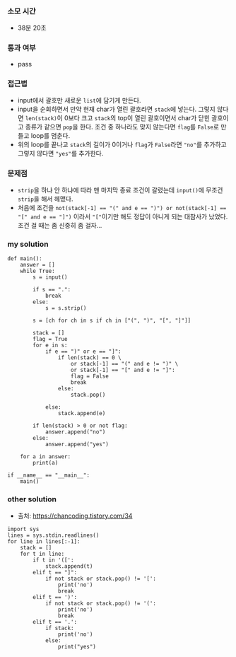 ### 소모 시간
- 38분 20초

### 통과 여부
- pass

### 접근법
- input에서 괄호만 새로운 `list`에 담기게 만든다.
- input을 순회하면서 만약 현재 char가 열린 괄호라면 `stack`에 넣는다. 그렇지 않다면 `len(stack)`이 0보다 크고 `stack`의 top이 열린 괄호이면서 char가 닫힌 괄호이고 종류가 같으면 `pop`을 한다. 조건 중 하나라도 맞지 않는다면 `flag`를 `False`로 만들고 loop를 멈춘다.
- 위의 loop를 끝나고 `stack`의 길이가 0이거나 `flag`가 `False`라면 `"no"`를 추가하고 그렇지 않다면 `"yes"`를 추가한다. 

### 문제점
- `strip`을 하냐 안 하냐에 따라 맨 마지막 종료 조건이 갈렸는데 `input()`에 무조건 `strip`을 해서 헤맸다.
- 처음에 조건을 `not(stack[-1] == "(" and e == ")") or not(stack[-1] == "[" and e == "]")` 이라서 `"["`이기만 해도 정답이 아니게 되는 대참사가 났었다. 조건 걸 때는 좀 신중히 좀 걸자...

### my solution
```
def main():
    answer = []
    while True:
        s = input()
        
        if s == ".":
            break
        else:
            s = s.strip()
        
        s = [ch for ch in s if ch in ["(", ")", "[", "]"]]
        
        stack = []
        flag = True
        for e in s:
            if e == ")" or e == "]":
                if len(stack) == 0 \
                    or stack[-1] == "(" and e != ")" \
                    or stack[-1] == "[" and e != "]":
                    flag = False
                    break
                else:
                    stack.pop()
                    
            else:
                stack.append(e)
        
        if len(stack) > 0 or not flag:
            answer.append("no")
        else:
            answer.append("yes")
            
    for a in answer:
        print(a)
    
if __name__ == "__main__":
    main()
```

### other solution
- 출처: https://chancoding.tistory.com/34
```
import sys
lines = sys.stdin.readlines()
for line in lines[:-1]:
    stack = []
    for t in line:
        if t in '([':
            stack.append(t)
        elif t == "]":
            if not stack or stack.pop() != '[':
                print('no')
                break
        elif t == ')':
            if not stack or stack.pop() != '(':
                print('no')
                break
        elif t == '.':
            if stack:
                print('no')
            else:
                print("yes")
```
